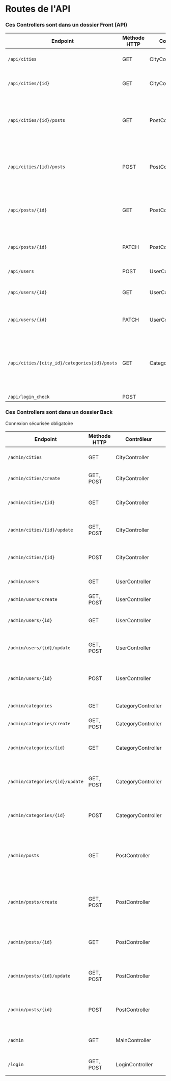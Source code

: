 # Routes de l'API

### Ces Controllers sont dans un dossier Front (API)

| Endpoint | Méthode HTTP | Contrôleur       | Methode |  Description     |  Code |
| ---------------- | ------------ | ---------- | ------ | ---------------------------- | ---- |
| `/api/cities` | GET | CityController | list | récupérer toutes les villes | 200 |
| `/api/cities/{id}` | GET | CityController | read | afficher une ville {id} = city_id | 200 ou 404 |
| `/api/cities/{id}/posts` | GET | PostController | list | récupérer tous les points d’intérêt d’une ville {id} = city_id | 200 | 
| `/api/cities/{id}/posts` | POST | PostController | create | ajouter un nouveau point d’intérêt d’une ville {id} = city_id | 201 |
| `/api/posts/{id}` | GET | PostController | read | afficher le point d’intérêt d’une ville {id} = post_id | 200 ou 404 |
| `/api/posts/{id}` | PATCH | PostController | update | modifier un point d’intérêt {id} = post_id | 200, 204 ou 404 |
| `/api/users` | POST | UserController | create | ajouter un utilisateur | 201 |
| `/api/users/{id}` | GET | UserController | read | afficher un utilisateur {id} = user_id| | 200 |
| `/api/users/{id}` | PATCH | UserController | update | modifier un utilisateur {id} = user_id| 200, 204 ou 404 |
| `/api/cities/{city_id}/categories{id}/posts` | GET | CategoryController | list | récupérer toutes les postes d’une catégorie {city_id} = city_id {id} = category_id | 200 |
| `/api/login_check` | POST | | | | | `


### Ces Controllers sont dans un dossier Back
Connexion sécurisée obligatoire

| Endpoint | Méthode HTTP | Contrôleur       | Methode |  Description     | Nom |
| ------------------- | ------------ | ---------- | ------ | ------------------------------- | -----| 
| `/admin/cities` | GET | CityController | list | récupérer toutes les villes | admin_city_list |
| `/admin/cities/create` | GET, POST | CityController | create | ajouter une nouvelle ville | admin_city_create |
| `/admin/cities/{id}` | GET | CityController | read | afficher une ville {id} = city_id| admin_city_read |
| `/admin/cities/{id}/update` | GET, POST | CityController | update | modifier une ville {id} = city_id | admin_city_update |
| `/admin/cities/{id}` | POST | CityController | delete | supprimer une ville {id} = city_id | admin_city_delete |
| `/admin/users` | GET | UserController | list | récupérer tous les utilisateurs | admin_user_list |
| `/admin/users/create` | GET, POST | UserController | create | ajouter un utilisateur | admin_user_create  |
| `/admin/users/{id}` | GET | UserController | read | afficher un utilisateur {id} = user_id | admin_user_read |
| `/admin/users/{id}/update` | GET, POST | UserController | update | modifier un utilisateur {id} = user_id | admin_user_update |
| `/admin/users/{id}` | POST | UserController | delete | supprimer un utilisateur {id} = user_id | admin_user_delete |
| `/admin/categories` | GET | CategoryController | list | récupérer toutes les catégories | admin_category_list |
| `/admin/categories/create` | GET, POST | CategoryController | create | ajouter une catégorie | admin_category_create |
| `/admin/categories/{id}` | GET | CategoryController | read | afficher une catégorie {id} = category_id | admin_category_read |
| `/admin/categories/{id}/update` | GET, POST | CategoryController | update | modifier une catégorie {id} = category_id | admin_category_update |
| `/admin/categories/{id}` | POST | CategoryController | delete | supprimer une catégorie {id} = category_id | admin_category_delete |
| `/admin/posts` | GET | PostController | list | récupérer tous les points d’intérêt d’une ville {id} = city_id | admin_post_list |
| `/admin/posts/create` | GET, POST | PostController | create | ajouter un nouveau point d’intérêt d’une ville {id} = city_id | admin_post_create |
| `/admin/posts/{id}` | GET | PostController | read | afficher le point d’intérêt {id} = post_id| admin_post_read |
| `/admin/posts/{id}/update` | GET, POST | PostController | update | modifier un point d’intérêt {id} = post_id | admin_post_update |
| `/admin/posts/{id}` | POST | PostController | delete | supprimer un point d’intérêt {id} = post_id | admin_post_delete |
| `/admin` | GET | MainController| index| afficher le homepage du backoffice| admin_home |
| `/login` | GET, POST | LoginController| login | afficher la page du login de BO | admin_login |